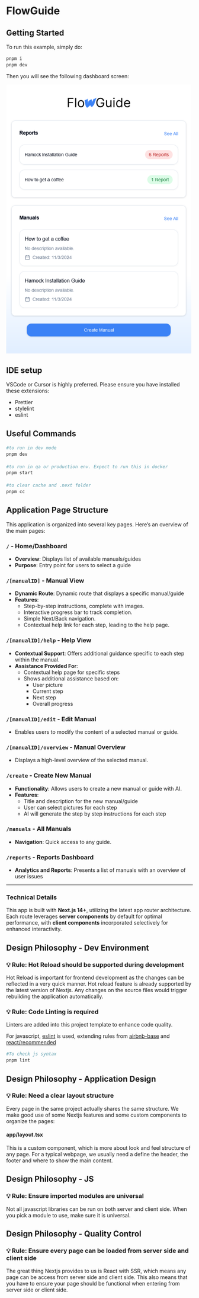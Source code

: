 # FlowGuide

## Getting Started

To run this example, simply do:

```sh
pnpm i
pnpm dev
```

Then you will see the following dashboard screen:

<img src="dashboard.png" width="500" />

## IDE setup

VSCode or Cursor is highly preferred. Please ensure you have installed these extensions:

- Prettier
- stylelint
- eslint

## Useful Commands

```sh
#to run in dev mode
pnpm dev

#to run in qa or production env. Expect to run this in docker
pnpm start

#to clear cache and .next folder
pnpm cc
```


## Application Page Structure

This application is organized into several key pages. Here’s an overview of the main pages:

### `/` - Home/Dashboard
  - **Overview**: Displays list of available manuals/guides
  - **Purpose**: Entry point for users to select a guide

### `/[manualID]` - Manual View
  - **Dynamic Route**: Dynamic route that displays a specific manual/guide
  - **Features**:
    - Step-by-step instructions, complete with images.
    - Interactive progress bar to track completion.
    - Simple Next/Back navigation.
    - Contextual help link for each step, leading to the help page.

### `/[manualID]/help` - Help View
  - **Contextual Support**: Offers additional guidance specific to each step within the manual.
  - **Assistance Provided For**:
    - Contextual help page for specific steps
    - Shows additional assistance based on:
      - User picture
      - Current step
      - Next step
      - Overall progress

### `/[manualID]/edit` - Edit Manual
  - Enables users to modify the content of a selected manual or guide.

### `/[manualID]/overview` - Manual Overview
  - Displays a high-level overview of the selected manual.

### `/create` - Create New Manual
  - **Functionality**: Allows users to create a new manual or guide with AI.
  - **Features**:
    - Title and description for the new manual/guide
    - User can select pictures for each step
    - AI will generate the step by step instructions for each step

### `/manuals` - All Manuals
  - **Navigation**: Quick access to any guide.

### `/reports` - Reports Dashboard
  - **Analytics and Reports**: Presents a list of manuals with an overview of user issues

---

### Technical Details
This app is built with **Next.js 14+**, utilizing the latest app router architecture. Each route leverages **server components** by default for optimal performance, with **client components** incorporated selectively for enhanced interactivity.


## Design Philosophy - Dev Environment

### 💡 Rule: Hot Reload should be supported during development

Hot Reload is important for frontend development as the changes can be reflected in a very quick manner. Hot reload feature is already supported by the latest version of Nextjs. Any changes on the source files would trigger rebuilding the application automatically.

### 💡 Rule: Code Linting is required

Linters are added into this project template to enhance code quality.

For javascript, [eslint](https://eslint.org/) is used, extending rules from [airbnb-base](https://www.npmjs.com/package/eslint-config-airbnb-base) and [react/recommended](https://github.com/yannickcr/eslint-plugin-react)

```sh
#To check js syntax
pnpm lint
```

## Design Philosophy - Application Design

### 💡 Rule: Need a clear layout structure

Every page in the same project actually shares the same structure. We make good use of some Nextjs features and some custom components to organize the pages:

#### app/layout.tsx

This is a custom component, which is more about look and feel structure of any page. For a typical webpage, we usually need a define the header, the footer and where to show the main content.

## Design Philosophy - JS

### 💡 Rule: Ensure imported modules are universal

Not all javascript libraries can be run on both server and client side. When you pick a module to use, make sure it is universal.

## Design Philosophy - Quality Control

### 💡 Rule: Ensure every page can be loaded from server side and client side

The great thing Nextjs provides to us is React with SSR, which means any page can be access from server side and client side. This also means that you have to ensure your page should be functional when entering from server side or client side.
